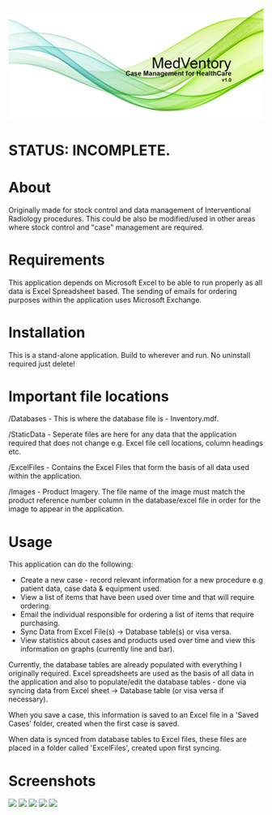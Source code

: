 <img src="https://github.com/MeetMyCode/MedVentory/blob/master/Images/SplashScreens/splashScreen.png"/>

# STATUS: INCOMPLETE.

# About
<p>Originally made for stock control and data management of Interventional Radiology procedures. This could be also be modified/used in 
other areas where stock control and "case" management are required.</p>

# Requirements
<p>This application depends on Microsoft Excel to be able to run properly as all data is Excel Spreadsheet based. The sending of emails for ordering purposes within the application uses Microsoft Exchange.</p>

# Installation
<p>This is a stand-alone application. Build to wherever and run. No uninstall required just delete!</p>

# Important file locations
/Databases - This is where the database file is - Inventory.mdf.

/StaticData - Seperate files are here for any data that the application required that does not change e.g. Excel file cell locations, column headings etc.

/ExcelFiles - Contains the Excel Files that form the basis of all data used within the application.

/Images - Product Imagery. The file name of the image must match the product reference number column in the database/excel file in order for the image to appear in the application.

# Usage
<p>This application can do the following:</p>
<ul>
  <li> Create a new case - record relevant information for a new procedure e.g patient data, case data & equipment used. </li>
  <li> View a list of items that have been used over time and that will require ordering. </li>
  <li> Email the individual responsible for ordering a list of items that require purchasing. </li>
  <li> Sync Data from Excel File(s) -> Database table(s) or visa versa. </li>
  <li> View statistics about cases and products used over time and view this information on graphs (currently line and bar). </li>  
</ul>

<p>Currently, the database tables are already populated with everything I originally required. Excel spreadsheets are used as the basis of all data in the application and also to populate/edit the database tables - done via syncing data from Excel sheet -> Database table (or visa versa if necessary).</p>

<p>When you save a case, this information is saved to an Excel file in a 'Saved Cases' folder, created when the first case is saved.</p>
<p>When data is synced from database tables to Excel files, these files are placed in a folder called 'ExcelFiles', created upon first syncing.</p>

# Screenshots
<img src="https://github.com/MeetMyCode/MedVentory/blob/master/Images/SplashScreens/SS_StartScreen.png"/>
<img src="https://github.com/MeetMyCode/MedVentory/blob/master/Images/SplashScreens/SS_NewCase.png"/>
<img src="https://github.com/MeetMyCode/MedVentory/blob/master/Images/SplashScreens/SS_Orders.png"/>
<img src="https://github.com/MeetMyCode/MedVentory/blob/master/Images/SplashScreens/SS_Sync.png"/>
<img src="https://github.com/MeetMyCode/MedVentory/blob/master/Images/SplashScreens/SS_Stats.png"/>

